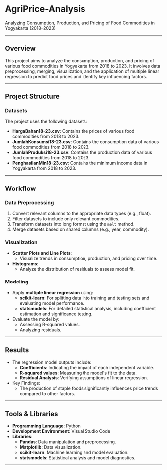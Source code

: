 # AgriPrice-Analysis
Analyzing Consumption, Production, and Pricing of Food Commodities in Yogyakarta (2018–2023)

---

## Overview
This project aims to analyze the consumption, production, and pricing of various food commodities in Yogyakarta from 2018 to 2023. It involves data preprocessing, merging, visualization, and the application of multiple linear regression to predict food prices and identify key influencing factors.

---

## Project Structure
### **Datasets**
The project uses the following datasets:
- **HargaBahan18-23.csv**: Contains the prices of various food commodities from 2018 to 2023.
- **JumlahKonsumsi18-23.csv**: Contains the consumption data of various food commodities from 2018 to 2023.
- **JumlahProduksi18-23.csv**: Contains the production data of various food commodities from 2018 to 2023.
- **PenghasilanMin18-23.csv**: Contains the minimum income data in Yogyakarta from 2018 to 2023.

---

## Workflow
### **Data Preprocessing**
1. Convert relevant columns to the appropriate data types (e.g., float).
2. Filter datasets to include only relevant commodities.
3. Transform datasets into long format using the `melt` method.
4. Merge datasets based on shared columns (e.g., year, commodity).

### **Visualization**
- **Scatter Plots and Line Plots**:
  - Visualize trends in consumption, production, and pricing over time.
- **Histograms**:
  - Analyze the distribution of residuals to assess model fit.

### **Modeling**
- Apply **multiple linear regression** using:
  - **scikit-learn**: For splitting data into training and testing sets and evaluating model performance.
  - **statsmodels**: For detailed statistical analysis, including coefficient estimation and significance testing.
- Evaluate the model by:
  - Assessing R-squared values.
  - Analyzing residuals.

---

## Results
- The regression model outputs include:
  - **Coefficients**: Indicating the impact of each independent variable.
  - **R-squared values**: Measuring the model's fit to the data.
  - **Residual Analysis**: Verifying assumptions of linear regression.
- Key Findings:
  - The production of staple foods significantly influences price trends compared to other factors.

---

## Tools & Libraries
- **Programming Language**: Python
- **Development Environment**: Visual Studio Code
- **Libraries**:
  - **Pandas**: Data manipulation and preprocessing.
  - **Matplotlib**: Data visualization.
  - **scikit-learn**: Machine learning and model evaluation.
  - **statsmodels**: Statistical analysis and model diagnostics.

---

